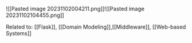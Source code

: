 ![[Pasted image 20231102004211.png]]![[Pasted image 20231102104455.png]]

Related to: [[Flask]], [[Domain Modeling]],[[Middleware]], [[Web-based Systems]]